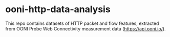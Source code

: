 # ooni-http-data-analysis
This repo contains datasets of HTTP packet and flow features, extracted from OONI Probe Web Connectivity measurement data (https://api.ooni.io/).
